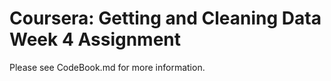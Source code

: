 # Coursera: Getting and Cleaning Data Week 4 Assignment

Please see CodeBook.md for more information.
